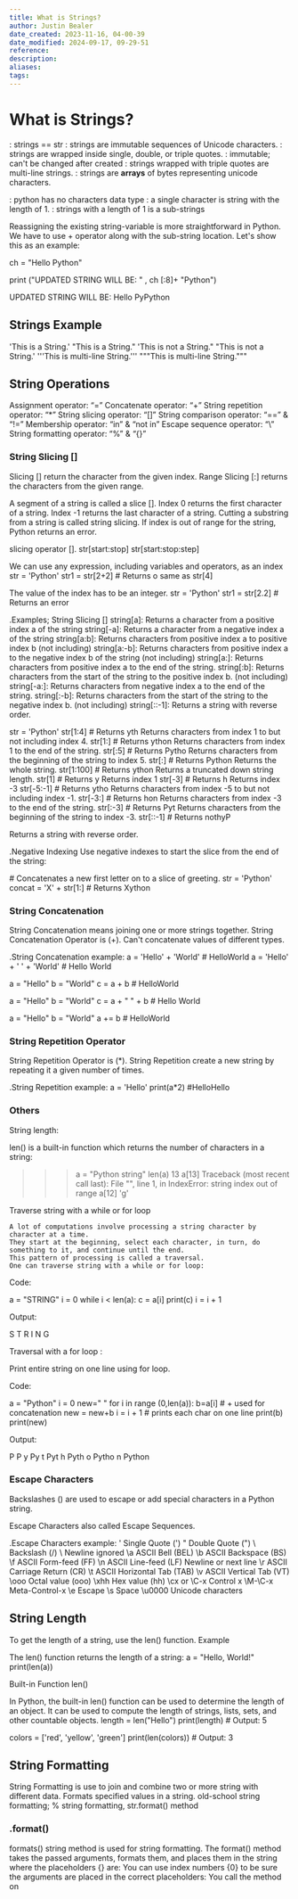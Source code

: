 ```yaml
---
title: What is Strings?
author: Justin Bealer
date_created: 2023-11-16, 04-00-39
date_modified: 2024-09-17, 09-29-51
reference: 
description: 
aliases: 
tags: 
---
```

# What is Strings?

: strings == str
: strings are immutable sequences of Unicode characters.
: strings are wrapped inside single, double, or triple quotes.
: immutable; can't be changed after created
: strings wrapped with triple quotes are multi-line strings.
: strings are **arrays** of bytes representing unicode characters.

: python has no characters data type
: a single character is string with the length of 1.
: strings with a length of 1 is a sub-strings

Reassigning the existing string-variable is more straightforward in Python. We have to use + operator along with the sub-string location. Let's show this as an example:

ch = "Hello Python"

print ("UPDATED STRING WILL BE: " , ch [:8]+ "Python")

UPDATED STRING WILL BE: Hello PyPython

## Strings Example

'This is a String.'
"This is a String."
'This is not a String."
"This is not a String.'
'''This is
multi-line
String.'''
"""This is
multi-line
String."""

## String Operations

Assignment operator: “=”
Concatenate operator: “+”
String repetition operator: “*”
String slicing operator: “[]”
String comparison operator: “==” & “!=”
Membership operator: “in” & “not in”
Escape sequence operator: “\”
String formatting operator: “%” & “{}”

### String Slicing []

Slicing [] return the character from the given index.
Range Slicing [:] returns the characters from the given range.

A segment of a string is called a slice [].
Index 0 returns the first character of a string.
Index -1 returns the last character of a string.
Cutting a substring from a string is called string slicing.
If index is out of range for the string, Python returns an error.

slicing operator [].
str[start:stop]
str[start:stop:step]

We can use any expression, including variables and operators, as an index
str = 'Python'
str1 = str[2+2] \# Returns o same as str[4]

The value of the index has to be an integer.
str = 'Python'
str1 = str[2.2] \# Returns an error


.Examples; String Slicing []
string[a]: Returns a character from a positive index a of the string
string[-a]: Returns a character from a negative index a of the string
string[a:b]: Returns characters from positive index a to positive index b (not including)
string[a:-b]: Returns characters from positive index a to the negative index b of the string (not including)
string[a:]: Returns characters from positive index a to the end of the string.
string[:b]: Returns characters from the start of the string to the positive index b. (not including)
string[-a:]: Returns characters from negative index a to the end of the string.
string[:-b]: Returns characters from the start of the string to the negative index b. (not including)
string[::-1]: Returns a string with reverse order.
<!--ID: 1639528993680-->


str = 'Python'
str[1:4] \# Returns yth
  Returns characters from index 1 to but not including index 4.
str[1:] \# Returns ython
  Returns characters from index 1 to the end of the string.
str[:5] \# Returns Pytho
  Returns characters from the beginning of the string to index 5.
str[:] \# Returns Python
  Returns the whole string.
str[1:100] \# Returns ython
  Returns a truncated down string length.
str[1] \# Returns y
  Returns index 1
str[-3] \# Returns h
  Returns index -3
str[-5:-1] \# Returns ytho
  Returns characters from index -5 to but not including index -1.
str[-3:] \# Returns hon
  Returns characters from index -3 to the end of the string.
str[:-3] \# Returns Pyt
  Returns characters from the beginning of the string to index -3.
str[::-1] \# Returns nothyP
<!--ID: 1639528993695-->

  Returns a string with reverse order.


.Negative Indexing
Use negative indexes to start the slice from the end of the string:

\# Concatenates a new first letter on to a slice of greeting.
str = 'Python'
concat = 'X' + str[1:] \# Returns Xython

### String Concatenation

String Concatenation means joining one or more strings together.
String Concatenation Operator is (+).
Can't concatenate values of different types.


.String Concatenation example:
a = 'Hello' + 'World' \# HelloWorld
a = 'Hello' + ' ' + 'World' \# Hello World

a = "Hello"
b = "World"
c = a + b \# HelloWorld

a = "Hello"
b = "World"
c = a + " " + b \# Hello World

a = "Hello"
b = "World"
a += b \# HelloWorld

### String Repetition Operator

String Repetition Operator is (*).
String Repetition create a new string by repeating it a given number of times.

.String Repetition example:
a = 'Hello'
print(a*2) \#HelloHello

### Others
String length:

len() is a built-in function which returns the number of characters in a string:

>>> a = "Python string"
>>> len(a)
13
>>> a[13]
Traceback (most recent call last):
  File "<stdin>", line 1, in <module>
IndexError: string index out of range
>>> a[12]
'g'
>>>

Traverse string with a while or for loop

    A lot of computations involve processing a string character by character at a time.
    They start at the beginning, select each character, in turn, do something to it, and continue until the end.
    This pattern of processing is called a traversal.
    One can traverse string with a while or for loop:

Code:

a = "STRING"
i = 0
while i < len(a):
    c = a[i]
    print(c)
    i = i + 1

Output:

>>>
S
T
R
I
N
G
>>>

Traversal with a for loop :

Print entire string on one line using for loop.

Code:

a = "Python"
i = 0
new=" "
for i in range (0,len(a)):
  b=a[i]
  \# + used for concatenation
  new = new+b
  i = i + 1
  \# prints each char on one line
  print(b)
  print(new)

Output:

>>>
P
 P
y
 Py
t
 Pyt
h
 Pyth
o
 Pytho
n
 Python
>>>



### Escape Characters

Backslashes (\) are used to escape or add special characters in a Python string.

Escape Characters also called Escape Sequences.

.Escape Characters example:
\' Single Quote (')
\" Double Quote (")
\\ Backslash (/)
\ Newline ignored
\a ASCII Bell (BEL)
\b ASCII Backspace (BS)
\f ASCII Form-feed (FF)
\n ASCII Line-feed (LF)
  Newline or next line
\r ASCII Carriage Return (CR)
\t ASCII Horizontal Tab (TAB)
\v ASCII Vertical Tab (VT)
\ooo Octal value (ooo)
\xhh Hex value (hh)
\cx or \C-x Control x
\M-\C-x Meta-Control-x
\e Escape
\s Space
\u0000 Unicode characters

## String Length

To get the length of a string, use the len() function.
Example

The len() function returns the length of a string:
a = "Hello, World!"
print(len(a))

Built-in Function len()

In Python, the built-in len() function can be used to determine the length of an object. It can be used to compute the length of strings, lists, sets, and other countable objects.
length = len("Hello")
print(length)
\# Output: 5

colors = ['red', 'yellow', 'green']
print(len(colors))
\# Output: 3

## String Formatting

String Formatting is use to join and combine two or more string with different data.
Formats specified values in a string.
old-school string formatting; % string formatting, str.format() method

### .format()
formats() string method is used for string formatting.
The format() method takes the passed arguments, formats them, and places them in the string where the placeholders {} are:
You can use index numbers {0} to be sure the arguments are placed in the correct placeholders:
You call the method on <template>, which is a string containing replacement
<template> is a string containing replacement fields.
replacement fields are enclosed in curly brackets {}.
<positional_arguments> and <keyword_arguments> are specify values inserted into the <template> replacement fields.
Positional arguments are inserted into the template in place of numbered replacement fields.
the numbering of replacement fields is zero-based.
'{0}/{1}/{2}'.format('foo', 'bar', 'baz') \# foo/bar/baz
automatic field numbering is omitting the numbers in the replacement field, in which the interpreter assumes sequential order.
cant intermingle automatic or explicit replacement field numbering.
keyword arguments are inserted into the <template> string in place of keyword replacement fields with the same name
'{x}/{y}/{z}'.format(x='foo', y='bar', z='baz') \# foo/bar/baz
You can specify both positional and keyword arguments in one Python .format() call.
All positional arguments must appear before any of the keyword arguments.
'{0}{x}{1}'.format('foo', 'bar', x='baz') # foobarbaz
x,y,z = 'foo', 'bar', 'baz'
'{0}/{1}/{s}'.format(x, y, s=x)
replacement fields indicate where in the <template> to insert the arguments to the method
replacement field consist of three components:
{[<name>][!<conversion>][:<format_spec>]}
<name> specifies the source of the value tobe formatted.
<conversion> Indicates which standard Python function to use to perform the conversion.
<format_spec> specifies more detail about how the value should be converted.
each component is optional and may  be omitted.
the <name> component is the first portion of a replacement field
<name> indicates which argument from the argument list is inserted into the Python format string in the given location.
<name> is either a number for a positional argument or a keyword for a keyword argument.
You can use indices with <name> to access the list's elements, if the argument is a list
a = ['foo', 'bar', 'baz']
'{0[0]}, {0[2]},'.format(a) # foo, baz
'{my_list[0]}, {my_list[2]},'.format(my_list=a) # foo, baz
You can use a key reference with <name> if the arguments is a dictionary
d = {'key1': 'foo', 'key2': 'bar'}
'{0[key1]}'.format(d) # foo
'{my_dict[key2]}'.format(my_dict=d) # bar
z = 3+5j
'real = {0.real}, imag = {0.imag}'.format(z) # real = 3.0 imag = 5.0
The <conversion> component is the second portion of a replacement field
Python can format an object as a string using three different built-in functions:
  str(), repr(), ascii()
By default, the Python .format() method uses str().
!s converts with str()
!r converts with repr()
!a converts with ascii()
'{0!s}'.format(42) # str(42)
'{0!r}'.format(42) # repr(42)
'{0!a}'.format(42) # ascii(42)
In many cases, the result remains the same regardless of which conversion function you use
The <format_spec> component is the last portion of a replacement field:
<format_spec> represents the guts of the Python .format() method’s functionality.
<format_spec> contains information that exerts fine control over how values are formatted prior to being inserted into the template string.
:[[<fill>]<align>][<sign>][#][0][<width>][<group>][.<prec>][<type>]
The ten subcomponents of <format_spec>:
  : Separates the <format_spec> from the rest of the replacement field.
  <fill> Specifies how to pad values that don't occupy the entire field width.
  <align> Specifies how to justify values that don't occupy the entire field width.
  <sign> Controls whether a leading sign is included for numeric values.
# Selects an Alternate Output Form for Certain Presentation Types
  0 Causes values to be padded on the left with zeros instead of ASCII space characters.
  <width> Specifies the minimum width of the output.
  <group> Specifies a grouping character for numeric output.
  .<prec> Specifies the number of digits after the decimal point for floating-point presentation types, and the maximum output for string presentations types.
  <type> Specifies the presentation type, which is the type of conversion performed on the corresponding argument.
.The <type> subcomponent
<type> is the final portion of <format_spec>.
b Binary integer
c Single character
d Decimal integer
e or E Exponential
f or F Floating point
g or G Floating point or Exponential
o Octal integer
s String
x or X Hexadecimal integer
% Percentage
<!--ID: 1639528993709-->


'%d' % 42 # 42
'{:d}'.format(42) # 42
'%f' % 2.1 # 2.100000
'{:f}'.format(2.1) # 2.100000
'%s' % 'foobar' # foobar
'{:s}'.format('foobar') # foobar
'%x' % 31 # 1f
'{:x}'.format(31) # 1f
<!--ID: 1639528993734-->


Type: .format() Method; String Modulo Operator
b: Designates binary integer conversion; Not supported
i, u: Not supported; Designates integer conversion
c: Designates character conversion, and the corresponding value must be an integer; Designates character conversion, but the corresponding value may be either an integer or a single-character string
g, G: Chooses between floating point or exponential output, but the rules governing the choice are slightly more complicated; Chooses between floating point or exponential output, depending on the magnitude of the exponent and the value specified for <prec>
r, a: Not supported (though the functionality is provided by the !r and !a
conversion components in the replacement field); Designates conversion with repr() or ascii(), respectively
%: Converts a numeric argument to a percentage; Inserts a literal '%' character into the output

'{:b}'.format(257) # 100000001
d designates decimal integer conversion
'%c' % 35 # #
'%c' % # #
'{:c}'.format(35) # #
'%f%%' % 65.0 # 65.000000%
'{:%}'.format(0.65) # 65.000000%
multiplies the specified value by 100 and appends a percent sign
<!--ID: 1639528993747-->


.The <fill> and <align> Subcomponents
<fill> and <align> control how formatted output is padded and positioned within the specified field width.
these subcomponents only have meaning when the formatted field value doesn't occupy the entire field width,
which can only happen if a minimum field width is specified with <width>.
If <width> isn't specified, then <fill> and <align> are effectively ignored.

Values for the <align> subcomponents:
<
>
^
=
A value using the less-than sign (<) indicates that the output is left-justified:
'{0:<Bs}'.format('foo') # 'foo   '
'{0:<Bd}'.format('123') # '123   '
This behavior is the default for string values.
A value using the greater-than sign (>) indicates that the output is right-justified:
'{0:>Bs}'.format('foo') # '   foo'
'{0:>Bd}'.format('123') # '   123'
This behavior is the default for numeric values.
A value using a caret (>) indicates that the output is centered:
'{0:^Bs}'.format('foo') # '  foo  '
'{0:^Bd}'.format('123') # '  123  '
This behavior is the default for numeric values.
<!--ID: 1639528993770-->




.String Formatting syntax:
'{} {}'.format(list of variables)
`str.format(*args, **kwargs)`
<!--ID: 1639528993789-->


'{} {}'.format('Python', 'Format')
'Python Format'
<!--ID: 1639528993802-->


'{1} {0}'.format('Python', 'Format')
'Format Python'
<template>.format(<positional_arguments(s)>, <keyword_argument(s)>)
<!--ID: 1639528993825-->


.String formatting operator %
String formatters allow us to print characters and values at once.
String Format operator is %
String Format operator is followed by variables in parentheses or a tuple

<format_string> % <values>
'Just a %s in %s %d' % ('test', 'Python', 3)

%c character
%s string conversion via str() prior to formatting
%i signed decimal integer
%d signed decimal integer
%u unsigned decimal integer
%o octal integer
%x hexadecimal integer (lowercase letters)
%X hexadecimal integer (UPPERcase letters)
%e exponential notation (with lowercase 'e')
%E exponential notation (with UPPERcase 'E')
%f floating point real number
%g the shorter of %f and %e
%G the shorter of %f and %E


.f-strings
formatted string literal
A third option is to use f-strings.
>>> print(f"I just printed {x} pages to the printer {printer}")
i. f-strings
<!--ID: 1639528993844-->


The letter ‘f’ precedes the string, and the variables are mentioned in curly braces in their places.
>>> name='Ayushi'
>>> print(f"It isn't {name}'s birthday")
<!--ID: 1639528993862-->


It isn’t Ayushi’s birthday

Notice that because we wanted to use two single quotes in the string, we delimited the entire string with double quotes instead.

11.3. f-strings

If you use an f-string, you just need to mention the identifiers in curly braces. Also, write ‘f’ right before the string, but outside the quotes used.
>>> print(f"I just printed {x} pages to the printer {printer}")
<!--ID: 1639528993876-->


Output:

I just printed 10 pages to the printer HP





8. Python String Formatters

Sometimes, you may want to print variables along with a string. You can either use commas, or use string formatters for the same.
>>> city='Ahmedabad'
>>> print("Age",21,"City",city)

Age 21 City Ahmedabad

ii. format() method

You can use the format() method to do the same. It succeeds the string, and has the variables as arguments separated by commas. In the string, use curly braces to posit the variables. Inside the curly braces, you can either put 0,1,.. or the variables. When doing the latter, you must assign values to them in the format method.
>>> print("I love {0}".format(a))
<!--ID: 1639528993899-->


I love dogs
>>> print("I love {a}".format(a='cats'))
<!--ID: 1639528993918-->


I love cats

The variables don’t have to defined before the print statement.
>>> print("I love {b}".format(b='ferrets'))
<!--ID: 1639528993930-->


I love ferrets

11.2. Format Method

The format method allows you to format a string in a similar way. At the places, you want to put values, put 0,1,2,.. in curly braces. Call the format method on the string and mention the identifiers in the parameters.
>>> print("I just printed {0} pages to the printer {1}".format(x, printer))
<!--ID: 1639528993958-->


Output:

I just printed 10 pages to the printer HP

You can also use the method to print out identifiers that match certain values.
>>> print("I  just printed {x} pages to the printer {printer}".format(x=7, printer='HP'))
<!--ID: 1639528993972-->


Output:

I just printed 7 pages to the printer HP



To control such values, add placeholders (curly brackets {}) in the text, and run the values through the format() method:


You can add parameters inside the curly brackets to specify how to convert the value:
Example

Format the price to be displayed as a number with two decimals:
txt = "The price is {:.2f} dollars"
<!--ID: 1639528993996-->


Check out all formatting types in our String format() Reference.

Multiple Values

If you want to use more values, just add more values to the format() method:
print(txt.format(price, itemno, count))

And add more placeholders:
Example
quantity = 3
itemno = 567
price = 49
myorder = "I want {} pieces of item number {} for {:.2f} dollars."
print(myorder.format(quantity, itemno, price))
<!--ID: 1639528994010-->


Index Numbers

You can use index numbers (a number inside the curly brackets {0}) to be sure the values are placed in the correct placeholders:
Example
quantity = 3
itemno = 567
price = 49
myorder = "I want {0} pieces of item number {1} for {2:.2f} dollars."
print(myorder.format(quantity, itemno, price))
<!--ID: 1639528994034-->


Also, if you want to refer to the same value more than once, use the index number:
Example
age = 36
name = "John"
txt = "His name is {1}. {1} is {0} years old."
print(txt.format(age, name))
Named Indexes
<!--ID: 1639528994054-->


You can also use named indexes by entering a name inside the curly brackets {carname}, but then you must use names when you pass the parameter values txt.format(carname = "Ford"):
Example
myorder = "I have a {carname}, it is a {model}."
print(myorder.format(carname = "Ford", model = "Mustang"))
<!--ID: 1639528994073-->


Or you can use the format method.
>>> print("I just printed {0} pages to the printer {1}".format(x, printer))
>>> print("I  just printed {x} pages to the printer {printer}".format(x=7, printer="Dell"))
<!--ID: 1639528994087-->


11. Python String Formatters

Now let us see the different types of String formatters in Python:

11.1. % Operator

You can use the % operator to format a string to contain text as well as values of identifiers. Use %s where you want a value to appear. After the string, put a % operator and mention the identifiers in parameters.
>>> x=10;  printer="HP"
>>> print("I just printed %s pages to the printer %s" % (x, printer))

Output:

I just printed 10 pages to the printer HP
11.2. Format Method

The format method allows you to format a string in a similar way. At the places, you want to put values, put 0,1,2,.. in curly braces. Call the format method on the string and mention the identifiers in the parameters.
>>> print("I just printed {0} pages to the printer {1}".format(x, printer))

Output:

I just printed 10 pages to the printer HP

You can also use the method to print out identifiers that match certain values.
>>> print("I  just printed {x} pages to the printer {printer}".format(x=7, printer='HP'))

Output:

I just printed 7 pages to the printer HP
11.3. f-strings

If you use an f-string, you just need to mention the identifiers in curly braces. Also, write ‘f’ right before the string, but outside the quotes used.
>>> print(f"I just printed {x} pages to the printer {printer}")

Output:

I just printed 10 pages to the printer HP



## String Search

Search a character in a string:

Code:

def search(char,str):
    L=len(str)
    print(L)
    i = 0
    while i < L:
        if str[i]== char:
            return 1
            i = i + 1
        return -1

print(search("P","PYTHON"))

Output:

>>>
6
1
>>>

    It takes a character and finds the index where that character appears in a string.
    If the character is not found, the function returns -1.

Another example

def search(char,str):
    L=len(str)
    print(L)
    i = 0
    while i < L:
        if str[i]== char:
            return 1
            i = i + 1
        return -1

print(search("S","PYTHON"))

Output:

>>>
6
-1
>>>

[python string methods](python-string-methods.md)

  #python #strings

